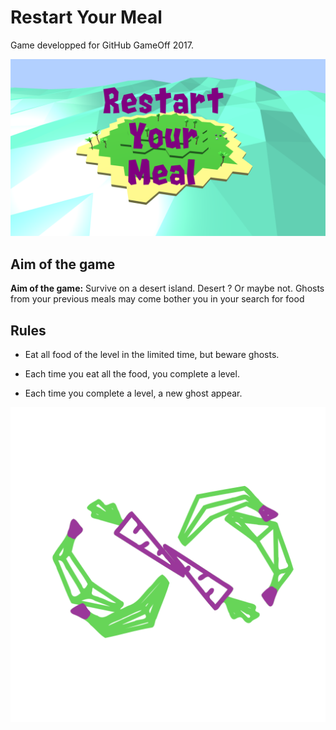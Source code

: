 # Restart Your Meal

Game developped for GitHub GameOff 2017.


![SplashScreenImage](Media/SplashScreen-Island_1920x1080.png)

## Aim of the game

**Aim of the game:** Survive on a desert island. Desert ? Or maybe not. Ghosts from your previous meals may come bother you in your search for food


## Rules

- Eat all food of the level in the limited time, but beware ghosts.

- Each time you eat all the food, you complete a level.

- Each time you complete a level, a new ghost appear.

![LogoImage](Media/Logo/Logo_alpha_1024x1024.png)
